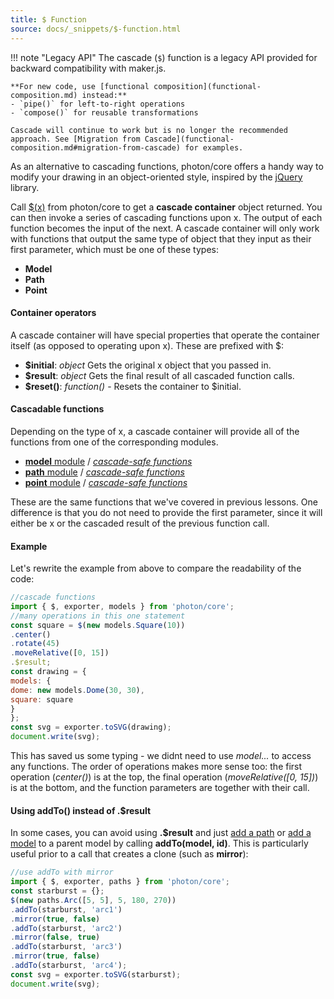 ```yaml
---
title: $ Function
source: docs/_snippets/$-function.html
---
```


!!! note "Legacy API"
    The cascade (`$`) function is a legacy API provided for backward compatibility with maker.js.

    **For new code, use [functional composition](functional-composition.md) instead:**
    - `pipe()` for left-to-right operations
    - `compose()` for reusable transformations

    Cascade will continue to work but is no longer the recommended approach. See [Migration from Cascade](functional-composition.md#migration-from-cascade) for examples.

As an alternative to cascading functions, photon/core offers a handy way to modify your drawing in an object-oriented style,
inspired by the [jQuery](http://www.jquery.com) library.

Call [$(x)](/docs/api/index.md#_) from photon/core to get a **cascade container** object returned.
You can then invoke a series of cascading functions upon x. The output of each function becomes the input of the next.
A cascade container will only work with functions that output the same type of object that they input as their first parameter,
which must be one of these types:

* **Model**
* **Path**
* **Point**

#### Container operators

A cascade container will have special properties that operate the container itself (as opposed to operating upon x).
These are prefixed with $:

* **$initial**: *object* Gets the original x object that you passed in.
* **$result**: *object* Gets the final result of all cascaded function calls.
* **$reset()**: *function()* - Resets the container to $initial.

#### Cascadable functions

Depending on the type of x, a cascade container will provide all of the functions from one of the corresponding modules.

* [**model** module](/docs/api/modules/model.md) / [*cascade-safe functions*](/docs/api/interfaces/makerjs.icascademodel.md)
* [**path** module](/docs/api/modules/path.md) / [*cascade-safe functions*](/docs/api/interfaces/makerjs.icascadepath.md)
* [**point** module](/docs/api/modules/point.md) / [*cascade-safe functions*](/docs/api/interfaces/makerjs.icascadepoint.md)

These are the same functions that we've covered in previous lessons. One difference is that you do not need to provide the first parameter,
since it will either be x or the cascaded result of the previous function call.

#### Example

Let's rewrite the example from above to compare the readability of the code:

```javascript
//cascade functions
import { $, exporter, models } from 'photon/core';
//many operations in this one statement
const square = $(new models.Square(10))
.center()
.rotate(45)
.moveRelative([0, 15])
.$result;
const drawing = {
models: {
dome: new models.Dome(30, 30),
square: square
}
};
const svg = exporter.toSVG(drawing);
document.write(svg);
```
This has saved us some typing - we didnt need to use *model...* to access any functions.
The order of operations makes more sense too: the first operation (*center()*) is at the top,
the final operation (*moveRelative([0, 15])*) is at the bottom, and the function parameters are together with their call.

#### Using addTo() instead of .$result

In some cases, you can avoid using **.$result** and just [add a path](/docs/api/modules/path.md#addto) or [add a model](/docs/api/modules/model.md#addto) to a parent model by calling **addTo(model, id)**.
This is particularly useful prior to a call that creates a clone (such as **mirror**):

```javascript
//use addTo with mirror
import { $, exporter, paths } from 'photon/core';
const starburst = {};
$(new paths.Arc([5, 5], 5, 180, 270))
.addTo(starburst, 'arc1')
.mirror(true, false)
.addTo(starburst, 'arc2')
.mirror(false, true)
.addTo(starburst, 'arc3')
.mirror(true, false)
.addTo(starburst, 'arc4');
const svg = exporter.toSVG(starburst);
document.write(svg);
```
